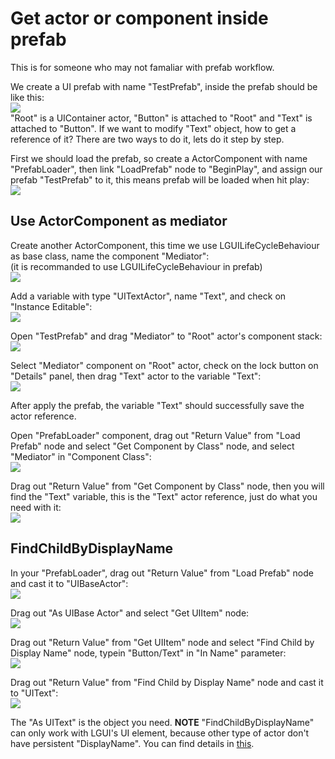 # Get actor or component inside prefab

This is for someone who may not famaliar with prefab workflow.  

We create a UI prefab with name "TestPrefab", inside the prefab should be like this:  
![](./1.png)  
"Root" is a UIContainer actor, "Button" is attached to "Root" and "Text" is attached to "Button".
If we want to modify "Text" object, how to get a reference of it?
There are two ways to do it, lets do it step by step.

First we should load the prefab, so create a ActorComponent with name "PrefabLoader", then link "LoadPrefab" node to "BeginPlay", and assign our prefab "TestPrefab" to it, this means prefab will be loaded when hit play:  
![](./2.png)

## Use ActorComponent as mediator
Create another ActorComponent, this time we use LGUILifeCycleBehaviour as base class, name the component "Mediator":  
(it is recommanded to use LGUILifeCycleBehaviour in prefab)  
![](./3.png)

Add a variable with type "UITextActor", name "Text", and check on "Instance Editable":  
![](./4.png)

Open "TestPrefab" and drag "Mediator" to "Root" actor's component stack:  
![](./5.png)

Select "Mediator" component on "Root" actor, check on the lock button on "Details" panel, then drag "Text" actor to the variable "Text":  
![](./6.png)

After apply the prefab, the variable "Text" should successfully save the actor reference.

Open "PrefabLoader" component, drag out "Return Value" from "Load Prefab" node and select "Get Component by Class" node, and select "Mediator" in "Component Class":  
![](./7.png)

Drag out "Return Value" from "Get Component by Class" node, then you will find the "Text" variable, this is the "Text" actor reference, just do what you need with it:  
![](./8.png)

## FindChildByDisplayName

In your "PrefabLoader", drag out "Return Value" from "Load Prefab" node and cast it to "UIBaseActor":  
![](./9.png)

Drag out "As UIBase Actor" and select "Get UIItem" node:  
![](./10.png)

Drag out "Return Value" from "Get UIItem" node and select "Find Child by Display Name" node, typein "Button/Text" in "In Name" parameter:  
![](./11.png)

Drag out "Return Value" from "Find Child by Display Name" node and cast it to "UIText":  
![](./12.png)

The "As UIText" is the object you need.
**NOTE** "FindChildByDisplayName" can only work with LGUI's UI element, because other type of actor don't have persistent "DisplayName". You can find details in [this](../FindChildByDisplayName).  